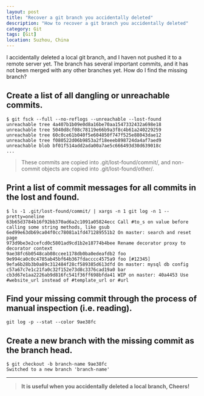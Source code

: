 ```yaml
---
layout: post
title: "Recover a git branch you accidentally deleted"
description: "How to recover a git branch you accidentally deleted"
category: Git
tags: [Git]
location: Suzhou, China
---
```


I accidentally deleted a local git branch, and I haven not pushed it to a remote server yet. The branch has several important commits, and it has not been merged with any other branches yet. How do I find the missing branch?

## Create a list of all dangling or unreachable commits.

	$ git fsck --full --no-reflogs --unreachable --lost-found
	unreachable tree 4a407b1b09e0d8a16be70aa1547332432a698e18
	unreachable tree 5040d8cf08c78119e66b9a3f8c4b61a240229259
	unreachable tree 60c0ce61b040f5e604850f747f525e88043dae12
	unreachable tree f080522d06b9853a2f18eeeb898724da4af7aed9
	unreachable blob bf01f514add2ada00a7ae5c666493d30d639018c
	...

> These commits are copied into .git/lost-found/commit/, and non-commit objects are copied into .git/lost-found/other/.

## Print a list of commit messages for all commits in the lost and found.

	$ ls -1 .git/lost-found/commit/ | xargs -n 1 git log -n 1 --pretty=oneline
	63b65d3784b16f92bb370ad6a2c1091a05824ecc Call #to_s on value before calling some string methods, like gsub
	6ed99e63db69ca04f0cc78081a1fd471289551b2 On master: search and reset page
	973d9be3e2cefcd0c5801ad9cd1b2e18774b4bee Rename decorator proxy to decorator context
	9ae38fc6b0548cab08ccee1178db0ba0edeafdb2 foo
	9e994ca0c0c4785ab45bf64b367fdacccc4575a9 foo [#12345]
	9efa6b28b3b0a89c312484f28cf589385d613dfd On master: mysql db config
	c57a67c7e1c21fa0c32f152e73d8c3376cad19a0 bar
	cb3d67e1aa2226ab9d816fc541f36ff698bfda41 WIP on master: 40a4453 Use #website_url instead of #template_url or #url

## Find your missing commit through the process of manual inspection (i.e. reading).

	git log -p --stat --color 9ae38fc

## Create a new branch with the missing commit as the branch head.

	$ git checkout -b branch-name 9ae38fc
	Switched to a new branch 'branch-name'

---
>  **It is useful when you accidentally deleted a local branch, Cheers!**


